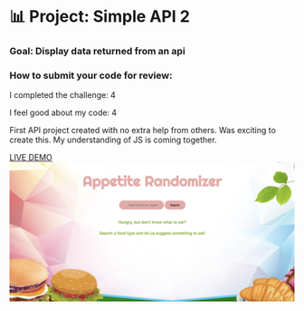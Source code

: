 # 📊 Project: Simple API 2

### Goal: Display data returned from an api

### How to submit your code for review:

I completed the challenge: 4

I feel good about my code: 4

First API project created with no extra help from others. Was exciting to create this. My understanding of JS is coming together.

<a href="https://foodsearch-api-daphnyemily.netlify.app/">LIVE DEMO</a>
<img src="https://github.com/daphnyemily/simple-api2-bootcamp/blob/answer/foodAPI.png">
